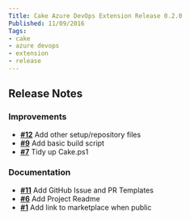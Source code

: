 ```yaml
---
Title: Cake Azure DevOps Extension Release 0.2.0
Published: 11/09/2016
Tags:
- cake
- azure devops
- extension
- release
---
```


## Release Notes

### Improvements

- [**#12**](https://github.com/cake-build/cake-vso/issues/12) Add other setup/repository files
- [**#9**](https://github.com/cake-build/cake-vso/issues/9) Add basic build script
- [**#7**](https://github.com/cake-build/cake-vso/issues/7) Tidy up Cake.ps1

### Documentation

- [**#11**](https://github.com/cake-build/cake-vso/issues/11) Add GitHub Issue and PR Templates
- [**#6**](https://github.com/cake-build/cake-vso/issues/6) Add Project Readme
- [**#1**](https://github.com/cake-build/cake-vso/issues/1) Add link to marketplace when public